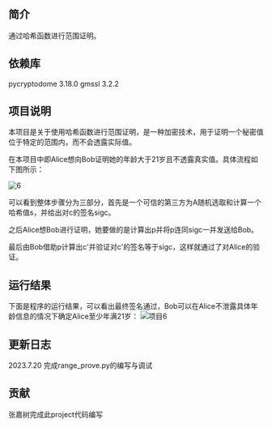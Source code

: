 ## 简介
通过哈希函数进行范围证明。
## 依赖库
pycryptodome 3.18.0
gmssl 3.2.2


## 项目说明
本项目是关于使用哈希函数进行范围证明，是一种加密技术，用于证明一个秘密值位于特定的范围内，而不会透露实际值。

在本项目中即Alice想向Bob证明她的年龄大于21岁且不透露真实值。具体流程如下图所示：

![6](https://github.com/snipernan/SDU23-CryptoRepo/assets/111271440/36396a1a-e12d-4a9f-a480-146faeb793b6)

可以看到整体步骤分为三部分，首先是一个可信的第三方为A随机选取和计算一个哈希值s，并给出对c的签名sigc。

之后Alice想Bob进行证明，她要做的是计算出p并将p连同sigc一并发送给Bob。

最后由Bob借助p计算出c'并验证对c'的签名等于sigc，这样就通过了对Alice的验证。

## 运行结果
下面是程序的运行结果，可以看出最终签名通过，Bob可以在Alice不泄露具体年龄信息的情况下确定Alice至少年满21岁：
![项目6](https://github.com/snipernan/SDU23-CryptoRepo/assets/111271440/5fe12cd2-b876-454f-9d60-14f8170fb9ba)

## 更新日志
2023.7.20 完成range_prove.py的编写与调试

## 贡献
张嘉树完成此project代码编写
